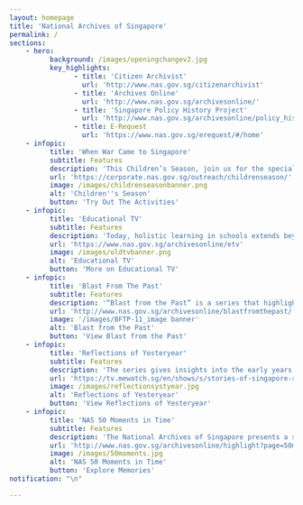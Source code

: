 ```yaml
---
layout: homepage
title: 'National Archives of Singapore'
permalink: /
sections:
    - hero:
          background: /images/openingchangev2.jpg
          key_highlights:
                - title: 'Citizen Archivist'
                  url: 'http://www.nas.gov.sg/citizenarchivist'
                - title: 'Archives Online'
                  url: 'http://www.nas.gov.sg/archivesonline/'
                - title: 'Singapore Policy History Project'
                  url: 'http://www.nas.gov.sg/archivesonline/policy_history/'
                - title: E-Request
                  url: 'https://www.nas.gov.sg/erequest/#/home'
    - infopic:
          title: 'When War Came to Singapore'
          subtitle: Features
          description: 'This Children’s Season, join us for the special online edition of activities from the Former Ford Factory. Parents and children can learn about life during the Japanese Occupation in Singapore and listen to powerful survivor stories.'
          url: 'https://corporate.nas.gov.sg/outreach/childrenseason/'
          image: /images/childrenseasonbanner.png
          alt: 'Children''s Season'
          button: 'Try Out The Activities'
    - infopic:
          title: 'Educational TV'
          subtitle: Features
          description: 'Today, holistic learning in schools extends beyond the classroom, with a focus on new skills like programming and coding. But back in the 1960s, schools were already embarking on this concept with a series of educational videos to expand students’ horizons beyond school curriculum. Browse through a selection of Educational Television (ETV) programmes produced by the Curriculum Development Institute of Singapore (CDIS) and its predecessors from 1967-1983.'
          url: 'https://www.nas.gov.sg/archivesonline/etv'
          image: /images/oldtvbanner.png
          alt: 'Educational TV'
          button: 'More on Educational TV'
    - infopic:
          title: 'Blast From The Past'
          subtitle: Features
          description: '“Blast from the Past” is a series that highlights some of Singapore’s shared experiences through the collections of the National Archives of Singapore.  Browse through our curated selection of photos, audiovisual content, declassified government files and oral history excerpts to find out more on Singapore’s past experiences.'
          url: 'http://www.nas.gov.sg/archivesonline/blastfromthepast/'
          image: '/images/BFTP-11_image banner'
          alt: 'Blast from the Past'
          button: 'View Blast from the Past'
    - infopic:
          title: 'Reflections of Yesteryear'
          subtitle: Features
          description: 'The series gives insights into the early years of Singapore’s independence, and shows some of the challenges faced and conquered. These speeches and interviews preserved by the National Archives of Singapore convey messages of strength and hope. They are particularly relevant to us in this current time, as the nation celebrates another year of nationhood, in the midst of a historic health and economic situation.'
          url: 'https://tv.mewatch.sg/en/shows/s/stories-of-singapore-reflections-of-yesteryear/episodes'
          image: /images/reflectionsystyear.jpg
          alt: 'Reflections of Yesteryear'
          button: 'View Reflections of Yesteryear'
    - infopic:
          title: 'NAS 50 Moments in Time'
          subtitle: Features
          description: 'The National Archives of Singapore presents a selection of audiovisual materials and oral history interviews that we have collected and judiciously preserved over the past 50 years for you and our future generations. They capture the times that Singaporeans celebrated, stood up proudly and even cried. Travel to scenes that have vanished and enjoy the treasured memories of Singaporeans from different walks of life.'
          url: 'http://www.nas.gov.sg/archivesonline/highlight?page=50moments'
          image: /images/50moments.jpg
          alt: 'NAS 50 Moments in Time'
          button: 'Explore Memories'
notification: "\n"

---
```


